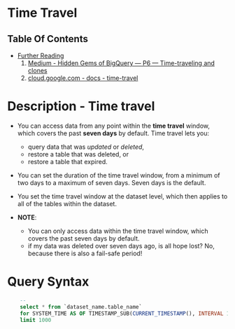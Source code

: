 # Time Travel

## Table Of Contents
- [Further Reading]()
    1. [Medium - Hidden Gems of BigQuery — P6 — Time-traveling and clones](https://medium.com/google-cloud/hidden-gems-of-bigquery-p6-time-traveling-and-clones-4474fecb63c2)
    2. [cloud.google.com - docs - time-travel ](https://cloud.google.com/bigquery/docs/time-travel)

# Description - Time travel
* You can access data from any point within the __time travel__ window, which covers the past __seven days__ by default. Time travel lets you:
  * query data that was _updated_ or _deleted_, 
  * restore a table that was deleted, or 
  * restore a table that expired.

* You can set the duration of the time travel window, from a minimum of two days to a maximum of seven days. Seven days is the default. 
* You set the time travel window at the dataset level, which then applies to all of the tables within the dataset.
* __NOTE__:
  * You can only access data within the time travel window, which covers the past seven days by default.
  *  if my data was deleted over seven days ago, is all hope lost? No, because there is also a fail-safe period!

# Query Syntax
```sql
    --
    select * from `dataset_name.table_name`
    for SYSTEM_TIME AS OF TIMESTAMP_SUB(CURRENT_TIMESTAMP(), INTERVAL 1 DAY)
    limit 1000
```